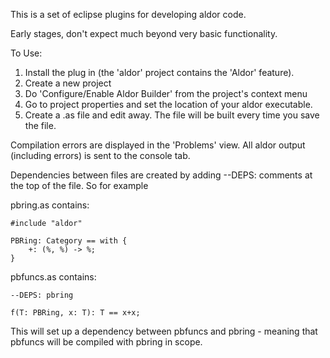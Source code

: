 This is a set of eclipse plugins for developing aldor code.

Early stages, don't expect much beyond very basic functionality.

To Use:
1. Install the plug in (the 'aldor' project contains the 'Aldor' feature).
2. Create a new project
3. Do 'Configure/Enable Aldor Builder' from the project's context menu
4. Go to project properties and set the location of your aldor executable.
5. Create a .as file and edit away.  The file will be built every time you save the file.

Compilation errors are displayed in the 'Problems' view.  All aldor output (including errors) is sent to
the console tab.

Dependencies between files are created by adding --DEPS: comments at the top of the file.
So for example

pbring.as contains:
```
#include "aldor"

PBRing: Category == with {
	+: (%, %) -> %;
}
```
pbfuncs.as contains:
```
--DEPS: pbring

f(T: PBRing, x: T): T == x+x;
```
This will set up a dependency between pbfuncs and pbring - meaning that pbfuncs will be compiled with pbring
in scope.


